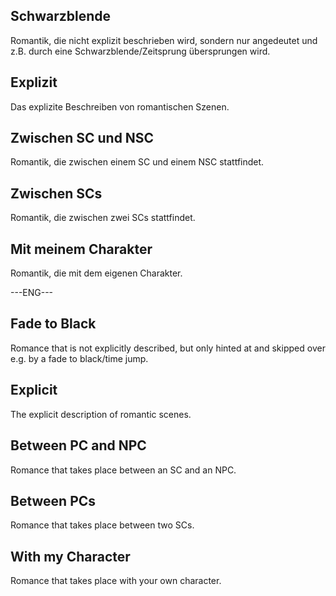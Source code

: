 ## Schwarzblende
Romantik, die nicht explizit beschrieben wird, sondern nur angedeutet und z.B. durch eine Schwarzblende/Zeitsprung übersprungen wird.

## Explizit
Das explizite Beschreiben von romantischen Szenen.

## Zwischen SC und NSC
Romantik, die zwischen einem SC und einem NSC stattfindet.

## Zwischen SCs
Romantik, die zwischen zwei SCs stattfindet.

## Mit meinem Charakter
Romantik, die mit dem eigenen Charakter.

---ENG---

## Fade to Black
Romance that is not explicitly described, but only hinted at and skipped over e.g. by a fade to black/time jump.

## Explicit
The explicit description of romantic scenes.

## Between PC and NPC
Romance that takes place between an SC and an NPC.

## Between PCs
Romance that takes place between two SCs.

## With my Character
Romance that takes place with your own character.